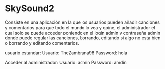 # SkySound2
Consiste en una aplicación en la que los usuarios pueden añadir canciones y comentarios para que todo el mundo lo vea y opine, el administrador el cual solo se puede acceder poniendo en el login admin y contraseña admin donde puede regular las canciones, borrando, editando si algo no esta bien o borrando y editando comentarios.

usuario estandar:
Usuario: TheZambrana98
Password: hola




Acceder al administrador:
Usuario: admin
Password: amdin

